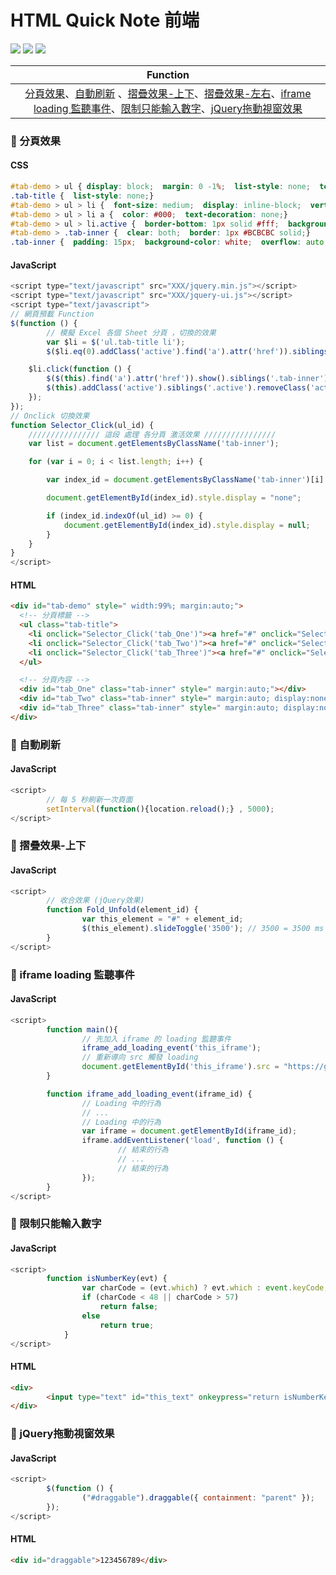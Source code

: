 # HTML Quick Note 前端

![](https://img.shields.io/badge/-HTML-brightgreen) ![](https://img.shields.io/badge/-JavaScript-orange) ![](https://img.shields.io/badge/-CSS-FF00FF)

| Function                     |
| :--------------------------: |
|[分頁效果](#-分頁效果)、[自動刷新](#-自動刷新) 、[摺疊效果-上下](#-摺疊效果-上下)、[摺疊效果-左右](#)、[iframe loading 監聽事件](#-iframe-loading-監聽事件)、[限制只能輸入數字](#-限制只能輸入數字)、[jQuery拖動視窗效果](#)|  

### 📌 分頁效果
#### CSS
```CSS
#tab-demo > ul { display: block;  margin: 0 -1%;  list-style: none;  text-align: left;}
.tab-title {  list-style: none;}
#tab-demo > ul > li {  font-size: medium;  display: inline-block;  vertical-align: top;  margin: 0 -1px -1px 0;  border: 1px solid #BCBCBC;  line-height: 35px;  background: #F7F7F7;  padding: 0 10px;  list-style: none;  box-sizing: border-box;}
#tab-demo > ul > li a {  color: #000;  text-decoration: none;}
#tab-demo > ul > li.active {  border-bottom: 1px solid #fff;  background: #fff;}
#tab-demo > .tab-inner {  clear: both;  border: 1px #BCBCBC solid;}
.tab-inner {  padding: 15px;  background-color: white;  overflow: auto;}
```
#### JavaScript
```JavaScript
<script type="text/javascript" src="XXX/jquery.min.js"></script>
<script type="text/javascript" src="XXX/jquery-ui.js"></script>
<script type="text/javascript">
// 網頁預載 Function
$(function () {
        // 模擬 Excel 各個 Sheet 分頁 ，切換的效果
        var $li = $('ul.tab-title li');
        $($li.eq(0).addClass('active').find('a').attr('href')).siblings('.tab-inner').hide(); // li.eq(0) → 預設 第 0 頁 

    $li.click(function () {
        $($(this).find('a').attr('href')).show().siblings('.tab-inner').hide();
        $(this).addClass('active').siblings('.active').removeClass('active');
    });
});
// Onclick 切換效果
function Selector_Click(ul_id) {
    //////////////// 這段 處理 各分頁 激活效果 ////////////////
    var list = document.getElementsByClassName('tab-inner');

    for (var i = 0; i < list.length; i++) {

        var index_id = document.getElementsByClassName('tab-inner')[i].id;

        document.getElementById(index_id).style.display = "none";

        if (index_id.indexOf(ul_id) >= 0) {
            document.getElementById(index_id).style.display = null;
        }
    }
}
</script>
```
#### HTML
```HTML
<div id="tab-demo" style=" width:99%; margin:auto;">
  <!-- 分頁標籤 -->
  <ul class="tab-title">
    <li onclick="Selector_Click('tab_One')"><a href="#" onclick="Selector_Click('tab_One')" style="font-size:small;">One</a></li>
    <li onclick="Selector_Click('tab_Two')"><a href="#" onclick="Selector_Click('tab_Two')" style="font-size:small;">One</a></li>
    <li onclick="Selector_Click('tab_Three')"><a href="#" onclick="Selector_Click('tab_Three')" style="font-size:small;">One</a></li>
  </ul>

  <!-- 分頁內容 -->
  <div id="tab_One" class="tab-inner" style=" margin:auto;"></div>
  <div id="tab_Two" class="tab-inner" style=" margin:auto; display:none;"></div>
  <div id="tab_Three" class="tab-inner" style=" margin:auto; display:none;"></div>
</div>
```

### 📌 自動刷新
#### JavaScript
```JavaScript
<script>
        // 每 5 秒刷新一次頁面
        setInterval(function(){location.reload();} , 5000);
</script>
```

### 📌 摺疊效果-上下
#### JavaScript
```JavaScript
<script>
        // 收合效果 (jQuery效果)
        function Fold_Unfold(element_id) {
                var this_element = "#" + element_id;
                $(this_element).slideToggle('3500'); // 3500 = 3500 ms 完成摺疊
        }
</script>
```

### 📌 iframe loading 監聽事件
#### JavaScript
```JavaScript
<script>
        function main(){
                // 先加入 iframe 的 loading 監聽事件
                iframe_add_loading_event('this_iframe');
                // 重新導向 src 觸發 loading
                document.getElementById('this_iframe').src = "https://github.com/ZongN/ASP.NET-Quick-Note/blob/main/C%23.md";
        }

        function iframe_add_loading_event(iframe_id) {
                // Loading 中的行為
                // ...
                // Loading 中的行為
                var iframe = document.getElementById(iframe_id);
                iframe.addEventListener('load', function () {
                        // 結束的行為
                        // ...
                        // 結束的行為
                });
        }
</script>
```

### 📌 限制只能輸入數字
#### JavaScript
```JavaScript
<script>
        function isNumberKey(evt) {
                var charCode = (evt.which) ? evt.which : event.keyCode;
                if (charCode < 48 || charCode > 57)
                    return false;
                else
                    return true;
            }
</script>
```
#### HTML
```HTML
<div>
        <input type="text" id="this_text" onkeypress="return isNumberKey(event)" />
</div>
```

### 📌 jQuery拖動視窗效果
#### JavaScript
```JavaScript
<script>
        $(function () {
                ("#draggable").draggable({ containment: "parent" });
        });
</script>
```
#### HTML
```HTML
<div id="draggable">123456789</div>
```
